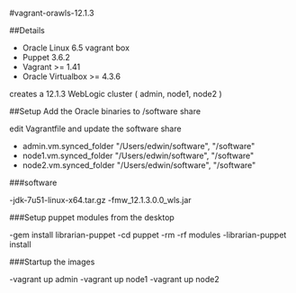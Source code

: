 #vagrant-orawls-12.1.3

##Details
- Oracle Linux 6.5 vagrant box
- Puppet 3.6.2
- Vagrant >= 1.41
- Oracle Virtualbox >= 4.3.6 

creates a 12.1.3 WebLogic cluster ( admin, node1, node2 )

##Setup
Add the Oracle binaries to /software share

edit Vagrantfile and update the software share
- admin.vm.synced_folder "/Users/edwin/software", "/software"
- node1.vm.synced_folder "/Users/edwin/software", "/software"
- node2.vm.synced_folder "/Users/edwin/software", "/software"

###software

-jdk-7u51-linux-x64.tar.gz
-fmw_12.1.3.0.0_wls.jar

###Setup puppet modules from the desktop

-gem install librarian-puppet
-cd puppet
-rm -rf modules
-librarian-puppet install


###Startup the images

-vagrant up admin
-vagrant up node1
-vagrant up node2



